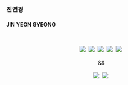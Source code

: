 ### 진연경
#### JIN YEON GYEONG
  <br>
<p align="center">
  <img src="https://img.shields.io/badge/Git-F05032?style=for-the-badge&logo=Git&logoColor=white"/>&nbsp
  <img src="https://img.shields.io/badge/AndroidStudio-3DDC84?style=for-the-badge&logo=Android+Studio&logoColor=white"/>&nbsp
  <img src="https://img.shields.io/badge/IntelliJ-003764?style=for-the-badge&logo=IntelliJ+IDEA&logoColor=white"/>&nbsp 
  <img src="https://img.shields.io/badge/Eclipse-2C2255?style=for-the-badge&logo=Eclipse+IDE&logoColor=white"/>&nbsp
  <img src="https://img.shields.io/badge/VisualStudioCode-002244?style=for-the-badge&logo=Visual+Studio+Code&logoColor=white"/>&nbsp 
  <br><br> && <br><br>
  <img src="https://img.shields.io/badge/Kotlin-0095D5?style=for-the-badge&logo=Kotlin&logoColor=white"/>&nbsp
  <img src="https://img.shields.io/badge/Java-A90533?style=for-the-badge&logo=Java&logoColor=white"/>&nbsp
</p>

